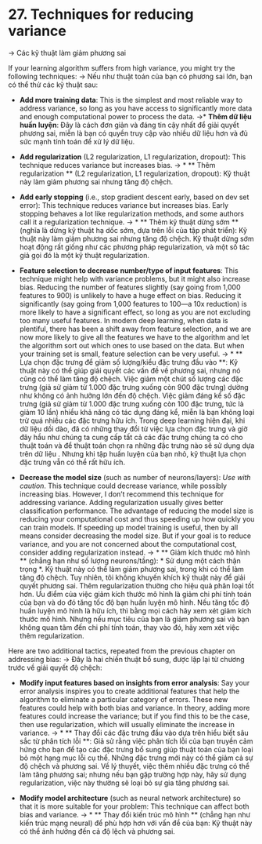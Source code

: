 # 27. Techniques for reducing variance
-> Các kỹ thuật làm giảm phương sai

If your learning algorithm suffers from high variance, you might try the following techniques:
-> Nếu như thuật toán của bạn có phương sai lớn, bạn có thể thử các kỹ thuật sau: 


* **Add more training data​**: This is the simplest and most reliable way to address variance, so long as you have access to significantly more data and enough computational power to process the data.
->* **Thêm dữ liệu huấn luyện**: Đây là cách đơn giản và đáng tin cậy nhất để giải quyết phương sai, miễn là bạn có quyền truy cập vào nhiều dữ liệu hơn và đủ sức mạnh tính toán để xử lý dữ liệu.


* **Add regularization​** (L2 regularization, L1 regularization, dropout): This technique reduces variance but increases bias.
-> * ** Thêm regularization ** (L2 regularization, L1 regularization, dropout): Kỹ thuật này làm giảm phương sai nhưng tăng độ chệch.


* **Add early stopping​** (i.e., stop gradient descent early, based on dev set error): This technique reduces variance but increases bias. Early stopping behaves a lot like regularization methods, and some authors call it a regularization technique.
-> * ** Thêm kỹ thuật dừng sớm ** (nghĩa là dừng kỹ thuật hạ dốc sớm, dựa trên lỗi của tập phát triển): Kỹ thuật này làm giảm phương sai nhưng tăng độ chệch. Kỹ thuật dừng sớm hoạt động rất giống như các phương pháp regularization, và một số tác giả gọi đó là một kỹ thuật regularization.


* **Feature selection to decrease number/type of input features**:​ This technique might help with variance problems, but it might also increase bias. Reducing the number of features slightly (say going from 1,000 features to 900) is unlikely to have a huge effect on bias. Reducing it significantly (say going from 1,000 features to 100—a 10x reduction) is more likely to have a significant effect, so long as you are not excluding too many useful features. In modern deep learning, when data is plentiful, there has been a shift away from feature selection, and we are now more likely to give all the features we have to the algorithm and let the algorithm sort out which ones to use based on the data. But when your training set is small, feature selection can be very useful.
-> * ** Lựa chọn đặc trưng để giảm số lượng/kiểu đặc trưng đầu vào **: Kỹ thuật này có thể giúp giải quyết các vấn đề về phương sai, nhưng nó cũng có thể làm tăng độ chệch. Việc giảm một chút số lượng các đặc trưng (giả sử giảm từ 1.000 đặc trưng xuống còn 900 đặc trưng) dường như không có ảnh hưởng lớn đến độ chệch. Việc giảm đáng kể số đặc trưng (giả sử giảm từ 1.000 đặc trưng xuống còn 100 đặc trưng, tức là giảm 10 lần) nhiều khả năng có tác dụng đáng kể, miễn là bạn không loại trừ quá nhiều các đặc trưng hữu ích. Trong deep learning hiện đại, khi dữ liệu dồi dào, đã có những thay đổi từ việc lựa chọn đặc trưng và giờ đây hầu như chúng ta cung cấp tất cả các đặc trưng chúng ta có cho thuật toán và để thuật toán chọn ra những đặc trưng nào sẽ sử dụng dựa trên dữ liệu . Nhưng khi tập huấn luyện của bạn nhỏ, kỹ thuật lựa chọn đặc trưng vẫn có thể rất hữu ích.


* **Decrease the model size** ​(such as number of neurons/layers): ​*Use with caution*.​ This technique could decrease variance, while possibly increasing bias. However, I don’t recommend this technique for addressing variance. Adding regularization usually gives better classification performance. The advantage of reducing the model size is reducing your computational cost and thus speeding up how quickly you can train models. If speeding up model training is useful, then by all means consider decreasing the model size. But if your goal is to reduce variance, and you are not concerned about the computational cost, consider adding regularization instead.
-> * ** Giảm kích thước mô hình ** (chẳng hạn như số lượng neurons/tầng): * Sử dụng một cách thận trọng *. Kỹ thuật này có thể làm giảm phương sai, trong khi có thể làm tăng độ chệch. Tuy nhiên, tôi không khuyến khích kỹ thuật này để giải quyết phương sai. Thêm regularization thường cho hiệu quả phân loại tốt hơn. Ưu điểm của việc giảm kích thước mô hình là giảm chi phí tính toán của bạn và do đó tăng tốc độ bạn huấn luyện mô hình. Nếu tăng tốc độ huấn luyện mô hình là hữu ích, thì bằng mọi cách hãy xem xét giảm kích thước mô hình. Nhưng nếu mục tiêu của bạn là giảm phương sai và bạn không quan tâm đến chi phí tính toán, thay vào đó, hãy xem xét việc thêm regularization.


Here are two additional tactics, repeated from the previous chapter on addressing bias:
-> Đây là hai chiến thuật bổ sung, được lặp lại từ chương trước về giải quyết độ chệch:


* **Modify input features based on insights from error analysis​**: Say your error analysis inspires you to create additional features that help the algorithm to eliminate a particular category of errors. These new features could help with both bias and variance. In theory, adding more features could increase the variance; but if you find this to be the case, then use regularization, which will usually eliminate the increase in variance.
-> * ** Thay đổi các đặc trưng đầu vào dựa trên hiểu biết sâu sắc từ phân tích lỗi **: Giả sử rằng việc phân tích lỗi của bạn truyền cảm hứng cho bạn để tạo các đặc trưng bổ sung giúp thuật toán của bạn loại bỏ một hạng mục lỗi cụ thể. Những đặc trưng mới này có thể giảm cả sự độ chệch và phương sai. Về lý thuyết, việc thêm nhiều đặc trưng có thể làm tăng phương sai; nhưng nếu bạn gặp trường hợp này, hãy sử dụng regularization, việc này thường sẽ loại bỏ sự gia tăng phương sai.


* **Modify model architecture​** (such as neural network architecture) so that it is more suitable for your problem: This technique can affect both bias and variance.
-> * ** Thay đổi kiến trúc mô hình ** (chẳng hạn như kiến trúc mạng neural) để phù hợp hơn với vấn đề của bạn: Kỹ thuật này có thể ảnh hưởng đến cả độ lệch và phương sai.
